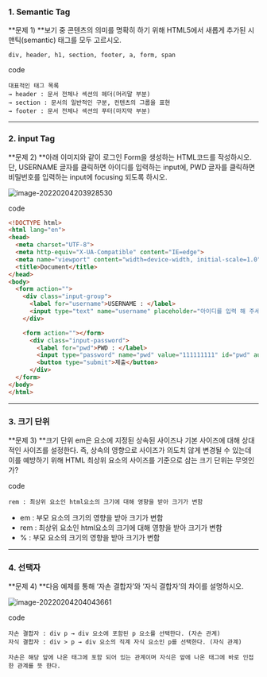 ### 1. Semantic Tag

**문제 1) **보기 중 콘텐츠의 의미를 명확히 하기 위해 HTML5에서 새롭게 추가된 시맨틱(semantic) 태그를 모두 고르시오.

```
div, header, h1, section, footer, a, form, span
```



code

```
대표적인 태그 목록
→ header : 문서 전체나 섹션의 헤더(머리말 부분)
→ section : 문서의 일반적인 구분, 컨텐츠의 그룹을 표현
→ footer : 문서 전체나 섹션의 푸터(마지막 부분)
```



---



### 2.  input Tag

**문제 2) **아래 이미지와 같이 로그인 Form을 생성하는 HTML코드를 작성하시오. 단, USERNAME 글자를 클릭하면 아이디를 입력하는 input에, PWD 글자를 클릭하면 비밀번호를 입력하는 input에 focusing 되도록 하시오.



![image-20220204203928530](C:\Users\kjmk1\AppData\Roaming\Typora\typora-user-images\image-20220204203928530.png)



code

```html
<!DOCTYPE html>
<html lang="en">
<head>
  <meta charset="UTF-8">
  <meta http-equiv="X-UA-Compatible" content="IE=edge">
  <meta name="viewport" content="width=device-width, initial-scale=1.0">
  <title>Document</title>
</head>
<body>
  <form action="">
    <div class="input-group">
      <label for="username">USERNAME : </label>
      <input type="text" name="username" placeholder="아이디를 입력 해 주세요." id="username" autofocus>
    </div>

    <form action=""></form>
      <div class="input-password">
        <label for="pwd">PWD : </label>
        <input type="password" name="pwd" value="111111111" id="pwd" autofocus>
        <button type="submit">제출</button>
      </div>
  </form>
</body>
</html>
```



---



### 3. 크기 단위

**문제 3) **크기 단위 em은 요소에 지정된 상속된 사이즈나 기본 사이즈에 대해 상대적인 사이즈를 설정한다. 즉, 상속의 영향으로 사이즈가 의도치 않게 변경될 수 있는데 이를 예방하기 위해 HTML 최상위 요소의 사이즈를 기준으로 삼는 크기 단위는 무엇인가?



code

```
rem : 최상위 요소인 html요소의 크기에 대해 영향을 받아 크기가 변함
```

- em : 부모 요소의 크기의 영향을 받아 크기가 변함
- rem : 최상위 요소인 html요소의 크기에 대해 영향을 받아 크기가 변함
- % : 부모 요소의 크기의 영향을 받아 크기가 변함



---



### 4. 선택자

**문제 4) **다음 예제를 통해 ‘자손 결합자’와 ‘자식 결합자’의 차이를 설명하시오.



![image-20220204204043661](C:\Users\kjmk1\AppData\Roaming\Typora\typora-user-images\image-20220204204043661.png)



code

```
자손 결합자 : div p → div 요소에 포함된 p 요소를 선택한다. (자손 관계)
자식 결합자 : div > p → div 요소의 직계 자식 요소인 p를 선택한다. (자식 관계)

자손은 해당 앞에 나온 태그에 포함 되어 있는 관계이며 자식은 앞에 나온 태그에 바로 인접한 관계를 뜻 한다.
```



